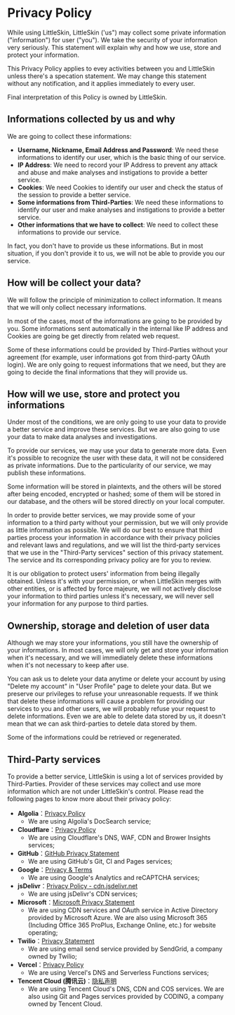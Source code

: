 # Privacy Policy 

While using LittleSkin, LittleSkin ('us") may collect some private information ("information") for user ("you"). We take the security of your information very seriously. This statement will explain why and how we use, store and protect your information.

This Privacy Policy applies to evey activities between you and LittleSkin unless there's a specation statement. We may change this statement without any notification, and it applies immediately to every user.

Final interpretation of this Policy is owned by LittleSkin.

## Informations collected by us and why

We are going to collect these informations:

- **Username, Nickname, Email Address and Password**: We need these informations to identify our user, which is the basic thing of our service.
- **IP Address**: We need to record your IP Address to prevent any attack and abuse and make analyses and instigations to provide a better service.
- **Cookies**: We need Cookies to identify our user and check the status of the session to provide a better service.
- **Some informations from Third-Parties**: We need these informations to identify our user and make analyses and instigations to provide a better service.
- **Other informations that we have to collect**: We need to collect these informations to provide our service.

In fact, you don't have to provide us these informations. But in most situation, if you don't provide it to us, we will not be able to provide you our service.

## How will be collect your data?

We will follow the principle of minimization to collect information. It means that we will only collect necessary informations.

In most of the cases, most of the informations are going to be provided by you. Some informations sent automatically in the internal like IP address and Cookies are going be get directly from related web request.

Some of these informations could be provided by Third-Parties without your agreement (for example, user informations got from third-party OAuth login). We are only going to request informations that we need, but they are going to decide the final informations that they will provide us.

## How will we use, store and protect you informations

Under most of the conditions, we are only going to use your data to provide a better service and improve these services. But we are also going to use your data to make data analyses and investigations.

To provide our services, we may use your data to generate more data. Even it's possible to recognize the user with these data, it will not be considered as private informations. Due to the particularity of our service, we may publish these informations.

Some information will be stored in plaintexts, and the others will be stored after being encoded, encrypted or hashed; some of them will be stored in our database, and the others will be stored directly on your local computer.

In order to provide better services, we may provide some of your information to a third party without your permission, but we will only provide as little information as possible. We will do our best to ensure that third parties process your information in accordance with their privacy policies and relevant laws and regulations, and we will list the third-party services that we use in the "Third-Party services" section of this privacy statement. The service and its corresponding privacy policy are for you to review.

It is our obligation to protect users' information from being illegally obtained. Unless it's with your permission, or when LittleSkin merges with other entities, or is affected by force majeure, we will not actively disclose your information to third parties unless it's necessary, we will never sell your information for any purpose to third parties.

## Ownership, storage and deletion of user data

Although we may store your informations, you still have the ownership of your informations. In most cases, we will only get and store your information when it's necessary, and we will immediately delete these informations when it's not necessary to keep after use.

You can ask us to delete your data anytime or delete your account by using "Delete my account" in "User Profile" page to delete your data. But we preserve our privileges to refuse your unreasonable requests. If we think that delete these informations will cause a problem for providing our services to you and other users, we will probably refuse your request to delete informations. Even we are able to delete data stored by us, it doesn't mean that we can ask third-parties to detele data stored by them.

Some of the informations could be retrieved or regenerated.

## Third-Party services

To provide a better service, LittleSkin is using a lot of services provided by Third-Parties. Provider of these services may collect and use more information which are not under LittleSkin's control. Please read the following pages to know more about their privacy policy:

- **Algolia**：[Privacy Policy](https://www.algolia.com/policies/privacy/)
    - We are using Algolia's DocSearch service;
- **Cloudflare**：[Privacy Policy](https://www.cloudflare.com/privacypolicy/)
    - We are using Cloudflare's DNS, WAF, CDN and Brower Insights services;
- **GitHub**：[GitHub Privacy Statement](https://docs.github.com/github/site-policy/github-privacy-statement)
    - We are using GitHub's Git, CI and Pages services;
- **Google**：[Privacy & Terms](https://policies.google.com/privacy?hl=en)
    - We are using Google's Analytics and reCAPTCHA services;
- **jsDelivr**：[Privacy Policy - cdn.jsdelivr.net](https://www.jsdelivr.com/privacy-policy-jsdelivr-net)
    - We are using jsDelivr's CDN services;
- **Microsoft**：[Microsoft Privacy Statement](https://privacy.microsoft.com/privacystatement)
    - We are using CDN services and OAuth service in Active Directory provided by Microsoft Azure. We are also using Microsoft 365 (Including Office 365 ProPlus, Exchange Online, etc.) for website operating;
- **Twilio**：[Privacy Statement](https://www.twilio.com/legal/privacy)
    - We are using email send service provided by SendGrid, a company owned by Twilio;
- **Vercel**：[Privacy Policy](https://vercel.com/legal/privacy-policy)
    - We are using Vercel's DNS and Serverless Functions services;
- **Tencent Cloud (腾讯云)**：[隐私声明](https://cloud.tencent.com/document/product/301/11470)
    - We are using Tencent Cloud's DNS, CDN and COS services. We are also using Git and Pages services provided by CODING, a company owned by Tencent Cloud.
